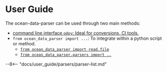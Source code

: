 # User Guide

The ocean-data-parser can be used through two main methods:

- [command line interface `odpy`: Ideal for conversions, CI tools.](cli.md)
- `from ocean_data_parser import ...`: To integrate within a python script or method.
  - [`from ocean_data_parser import read.file`](read.md)
  - [`from ocean_data_parser.parsers import ..`](parsers/how-to.md)

--8<-- "docs/user_guide/parsers/parser-list.md"
